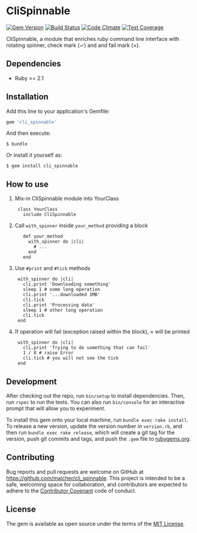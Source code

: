 # CliSpinnable

[![Gem Version](https://badge.fury.io/rb/cli_spinnable.svg)](https://badge.fury.io/rb/cli_spinnable)
[![Build Status](https://travis-ci.org/maicher/cli_spinnable.svg?branch=master)](https://travis-ci.org/maicher/cli_spinnable)
[![Code Climate](https://codeclimate.com/github/maicher/cli_spinnable/badges/gpa.svg)](https://codeclimate.com/github/maicher/cli_spinnable)
[![Test Coverage](https://codeclimate.com/github/maicher/cli_spinnable/badges/coverage.svg)](https://codeclimate.com/github/maicher/cli_spinnable/coverage)

CliSpinnable, a module that enriches ruby command line interface with rotating spinner, check mark (&#10003;) and and fail mark (&#215;).

## Dependencies

  * Ruby >= 2.1

## Installation

Add this line to your application's Gemfile:

```ruby
gem 'cli_spinnable'
```

And then execute:

    $ bundle

Or install it yourself as:

    $ gem install cli_spinnable

## How to use

1. Mix-in CliSpinnable module into YourClass

        class YourClass
          include CliSpinnable
        
2. Call `with_spinner` inside `your_method` providing a block         
        
          def your_method
            with_spinner do |cli|
              # ...
            end
          end

3. Use `#print` and `#tick` methods
        
        with_spinner do |cli|
          cli.print 'Downloading something'
          sleep 1 # some long operation
          cli.print '...downloaded 1MB'
          cli.tick
          cli.print 'Processing data'
          sleep 1 # other long operation
          cli.tick
        end
        
4. If operation will fail (exception raised within the block), &#215; will be printed

        with_spinner do |cli|
          cli.print 'Trying to do something that can fail'
          1 / 0 # raise Error
          cli.tick # you will not see the tick
        end

## Development

After checking out the repo, run `bin/setup` to install dependencies. Then, run `rspec` to run the tests. You can also run `bin/console` for an interactive prompt that will allow you to experiment.

To install this gem onto your local machine, run `bundle exec rake install`. To release a new version, update the version number in `version.rb`, and then run `bundle exec rake release`, which will create a git tag for the version, push git commits and tags, and push the `.gem` file to [rubygems.org](https://rubygems.org).

## Contributing

Bug reports and pull requests are welcome on GitHub at https://github.com/maicher/cli_spinnable. This project is intended to be a safe, welcoming space for collaboration, and contributors are expected to adhere to the [Contributor Covenant](http://contributor-covenant.org) code of conduct.

## License

The gem is available as open source under the terms of the [MIT License](http://opensource.org/licenses/MIT).
